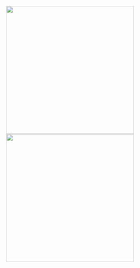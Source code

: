 <img src ="https://res.cloudinary.com/practicaldev/image/fetch/s--tl1bwCNQ--/c_imagga_scale,f_auto,fl_progressive,h_1080,q_auto,w_1080/https://dev-to-uploads.s3.amazonaws.com/i/kc1str971ujjedi3h32i.png" width="350px">
<br>
<img src ="https://static1.makeuseofimages.com/wordpress/wp-content/uploads/2014/05/WhatIsMarkdown_Lead_Image.jpg" width="350px">